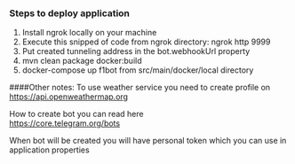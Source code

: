 ### Steps to deploy application
1. Install ngrok locally on your machine
2. Execute this snipped of code from ngrok directory:
   ngrok http 9999
3. Put created tunneling address in the bot.webhookUrl property 
4. mvn clean package docker:build
5. docker-compose up f1bot from src/main/docker/local directory


####Other notes:
To use weather service you need to create profile on https://api.openweathermap.org

How to create bot you can read here  
https://core.telegram.org/bots

When bot will be created you will have personal token which you can use in application properties
